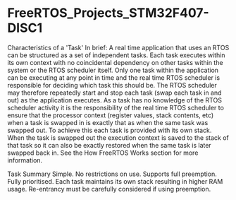 # FreeRTOS_Projects_STM32F407-DISC1
Characteristics of a 'Task'
In brief: A real time application that uses an RTOS can be structured as a set of independent tasks. Each task executes within its own context with no coincidental dependency on other tasks within the system or the RTOS scheduler itself. Only one task within the application can be executing at any point in time and the real time RTOS scheduler is responsible for deciding which task this should be. The RTOS scheduler may therefore repeatedly start and stop each task (swap each task in and out) as the application executes. As a task has no knowledge of the RTOS scheduler activity it is the responsibility of the real time RTOS scheduler to ensure that the processor context (register values, stack contents, etc) when a task is swapped in is exactly that as when the same task was swapped out. To achieve this each task is provided with its own stack. When the task is swapped out the execution context is saved to the stack of that task so it can also be exactly restored when the same task is later swapped back in. See the How FreeRTOS Works section for more information.

Task Summary
	Simple.
	No restrictions on use.
	Supports full preemption.
	Fully prioritised.
	Each task maintains its own stack resulting in higher RAM usage.
	Re-entrancy must be carefully considered if using preemption.
 
